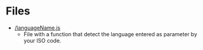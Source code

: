 # Files
- [/languageName.js](https://github.com/luisgbr1el/TranslatorBOT/blob/main/functions/languageName.js)
  - File with a function that detect the language entered as parameter by your ISO code.
